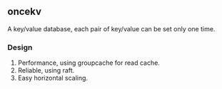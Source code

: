 ## oncekv

A key/value database, each pair of key/value can be set only one time.

### Design

1. Performance, using groupcache for read cache.
1. Reliable, using raft.
1. Easy horizontal scaling.

